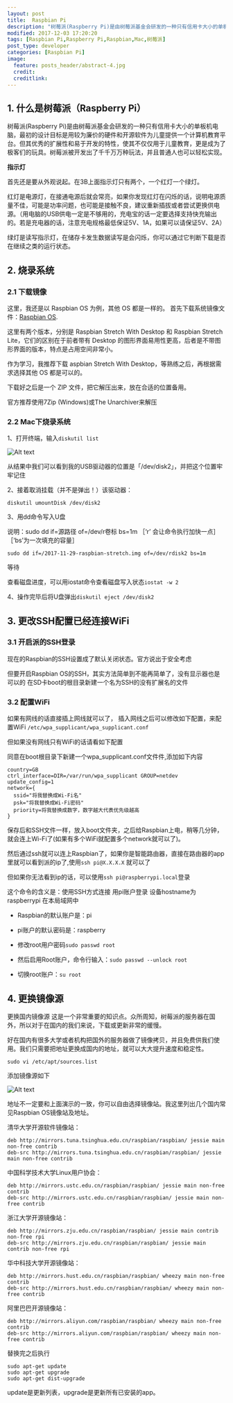 ```yaml
---
layout: post
title:  Raspbian Pi
description: "树莓派(Raspberry Pi)是由树莓派基金会研发的一种只有信用卡大小的单板机电脑，最初的设计目标是用较为廉价的硬件和开源软件为儿童提供一个计算机教育平台。但其优秀的扩展性和易于开发的特性，使其不仅仅用于儿童教育，更是成为了极客们的玩具。树莓派被开发出了千千万万种玩法，并且普通人也可以轻松实现。"
modified: 2017-12-03 17:20:20
tags: [Raspbian Pi,Raspberry Pi,Raspbian,Mac,树莓派]
post_type: developer
categories: [Raspbian Pi]
image:
  feature: posts_header/abstract-4.jpg
  credit:
  creditlink:
---
```

## 1. 什么是树莓派（Raspberry Pi）

树莓派(Raspberry Pi)是由树莓派基金会研发的一种只有信用卡大小的单板机电脑，最初的设计目标是用较为廉价的硬件和开源软件为儿童提供一个计算机教育平台。但其优秀的扩展性和易于开发的特性，使其不仅仅用于儿童教育，更是成为了极客们的玩具。树莓派被开发出了千千万万种玩法，并且普通人也可以轻松实现。

**指示灯**

首先还是要从外观说起。在3B上面指示灯只有两个，一个红灯一个绿灯。

红灯是电源灯，在接通电源后就会常亮，如果你发现红灯在闪烁的话，说明电源质量不佳，可能是功率问题，也可能是接触不良，建议重新插拔或者尝试更换供电源。（用电脑的USB供电一定是不够用的，充电宝的话一定要选择支持快充输出的。若是充电器的话，注意充电规格最低保证5V、1A，如果可以请保证5V、2A）

绿灯是读写指示灯，在储存卡发生数据读写是会闪烁，你可以通过它判断下载是否在继续之类的运行状态。

## 2. 烧录系统

### 2.1 下载镜像

这里，我还是以 Raspbian OS 为例，其他 OS 都是一样的。
首先下载系统镜像文件：[Raspbian OS][1].


这里有两个版本，分别是 Raspbian Stretch With Desktop 和 Raspbian Stretch Lite，它们的区别在于前者带有 Desktop 的图形界面易用性更高，后者是不带图形界面的版本，特点是占用空间非常小。

作为学习，我推荐下载 aspbian Stretch With Desktop，等熟练之后，再根据需求选择其他 OS 都是可以的。

下载好之后是一个 ZIP 文件，把它解压出来，放在合适的位置备用。

官方推荐使用7Zip (Windows)或The Unarchiver来解压

### 2.2 Mac下烧录系统

1、打开终端，输入`diskutil list`

![Alt text]({{site.url}}/images/posts_image/raspberry-init-2017-12-03_00001.png)

从结果中我们可以看到我的USB驱动器的位置是「/dev/disk2」，并把这个位置牢牢记住



2、接着取消挂载（并不是弹出！）该驱动器：

```
diskutil umountDisk /dev/disk2
```


3、用dd命令写入U盘

说明：sudo dd if=源路径 of=/dev/r卷标 bs=1m ［‘r’ 会让命令执行加快一点］ ［‘bs’为一次填充的容量］

```
sudo dd if=/2017-11-29-raspbian-stretch.img of=/dev/rdisk2 bs=1m
```
等待

查看磁盘进度，可以用iostat命令查看磁盘写入状态`iostat -w 2`

4、操作完毕后将U盘弹出`diskutil eject /dev/disk2`

## 3. 更改SSH配置已经连接WiFi


### 3.1 开启派的SSH登录
现在的Raspbian的SSH设置成了默认关闭状态。官方说出于安全考虑

但要开启Raspbian OS的SSH，其实方法简单到不能再简单了，没有显示器也是可以的
在SD卡boot的根目录新建一个名为SSH的没有扩展名的文件

### 3.2 配置WiFi

如果有网线的话直接插上网线就可以了，
插入网线之后可以修改如下配置，来配置WiFi
`/etc/wpa_supplicant/wpa_supplicant.conf`

但如果没有网线只有WiFi的话请看如下配置

同意在boot根目录下新建一个wpa_supplicant.conf文件件,添加如下内容

```
country=GB
ctrl_interface=DIR=/var/run/wpa_supplicant GROUP=netdev
update_config=1
network={
  ssid="将我替换成Wi-Fi名"
  psk="将我替换成Wi-Fi密码"
  priority=将我替换成数字，数字越大代表优先级越高
}
```

保存后和SSH文件一样，放入boot文件夹，之后给Raspbian上电，稍等几分钟，就会连上Wi-Fi了(如果有多个WiFi就配置多个network就可以了)。

然后通过ssh就可以连上Raspbian了，如果你是智能路由器，直接在路由器的app里就可以看到派的ip了,使用`ssh pi@X.X.X.X` 就可以了

但如果你无法看到ip的话，可以使用`ssh pi@raspberrypi.local`登录

这个命令的含义是：使用SSH方式连接 用pi账户登录 设备hostname为raspberrypi 在本局域网中

- Raspbian的默认账户是：pi

- pi账户的默认密码是：raspberry

- 修改root用户密码`sudo passwd root`

- 然后启用Root账户，命令行输入：`sudo passwd --unlock root`

- 切换root账户：`su root`


## 4. 更换镜像源
更换国内镜像源
这是一个非常重要的知识点。众所周知，树莓派的服务器在国外，所以对于在国内的我们来说，下载或更新非常的缓慢。

好在国内有很多大学或者机构把国外的服务器做了镜像拷贝，并且免费供我们使用。我们只需要把地址更换成国内的地址，就可以大大提升速度和稳定性。

```
sudo vi /etc/apt/sources.list
```
添加镜像源如下

![Alt text]({{site.url}}/images/posts_image/raspberry-init-2017-12-03_00002.jpg)

地址不一定要和上面演示的一致，你可以自由选择镜像站。我这里列出几个国内常见Raspbian OS镜像站及地址。

清华大学开源软件镜像站：
```
deb http://mirrors.tuna.tsinghua.edu.cn/raspbian/raspbian/ jessie main non-free contrib
deb-src http://mirrors.tuna.tsinghua.edu.cn/raspbian/raspbian/ jessie main non-free contrib
```
中国科学技术大学Linux用户协会：
```
deb http://mirrors.ustc.edu.cn/raspbian/raspbian/ jessie main non-free contrib
deb-src http://mirrors.ustc.edu.cn/raspbian/raspbian/ jessie main non-free contrib
```
浙江大学开源镜像站：
```
deb http://mirrors.zju.edu.cn/raspbian/raspbian/ jessie main contrib non-free rpi
deb-src http://mirrors.zju.edu.cn/raspbian/raspbian/ jessie main contrib non-free rpi
```
华中科技大学开源镜像站：
```
deb http://mirrors.hust.edu.cn/raspbian/raspbian/ wheezy main non-free contrib
deb-src http://mirrors.hust.edu.cn/raspbian/raspbian/ wheezy main non-free contrib
```
阿里巴巴开源镜像站：
```
deb http://mirrors.aliyun.com/raspbian/raspbian/ wheezy main non-free contrib
deb-src http://mirrors.aliyun.com/raspbian/raspbian/ wheezy main non-free contrib
```

替换完之后执行
```
sudo apt-get update
sudo apt-get upgrade
sudo apt-get dist-upgrade
```
update是更新列表，upgrade是更新所有已安装的app。




[1]: https://www.raspberrypi.org/downloads/raspbian/
